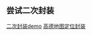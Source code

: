 ## 尝试二次封装
[二次封装demo](https://github.com/AirrWang/custompicselector)
[高德地图定位封装](https://github.com/AirrWang/LocationDemo)
